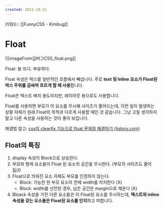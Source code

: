 ```yaml
---
created: 2023-10-22
---
```

키워드:: [[FunnyCSS - Kimbug]]

# Float

![[imageFrom김버그CSS_float.png]]

Float: 붕 뜨다. 부유하다.

Float 속성은 박스를 일반적인 흐름에서 빼냅니다. 주로 **text 및 Inline 요소가 Float된 박스 주위를 감싸며 흐르게 할 때 사용**합니다.

Float은 텍스트 배치 용도이지만, 레이아웃 용으로도 사용합니다.

Float를 사용하면 부모가 이 요소를 무시해 사이즈가 줄어드는데, 이런 일이 발생하는 상황 자체가 원래 Float의 목적과 다르게 사용할 때인 것 같습니다. 그냥 고칠 생각하지 말고 다른 속성을 사용하는 것이 좋아 보입니다.

해결법 참고: [css의 clearfix 기능으로 float 문제점 해결하기 (tistory.com)](https://8urther.tistory.com/entry/css%EC%9D%98-clearfix-%EA%B8%B0%EB%8A%A5%EC%9C%BC%EB%A1%9C-float-%EB%AC%B8%EC%A0%9C%EC%A0%90-%ED%95%B4%EA%B2%B0%ED%95%98%EA%B8%B0)

## Float의 특징

1. display 속성이 Block으로 상승한다.
2. 부모와 형제 요소들이 Float 된 요소의 공간을 무시한다. (부모의 사이즈도 줄어듬)0
3. Float으로 띄워진 요소 자체도 부모를 인정하지 않는다.
    - Block: 가능한 한 부모 요소의 전체 width를 차지한다 (X)
    - Block: width를 선언한 경우, 남은 공간은 margin으로 채운다 (X)
4. Bloack 속성을 가진 다른 요소들은 이 Float된 요소를 무시하는데, **텍스트와 inline 속성을 갖는 요소들은 Float된 요소를 인지**하고 피합니다.
